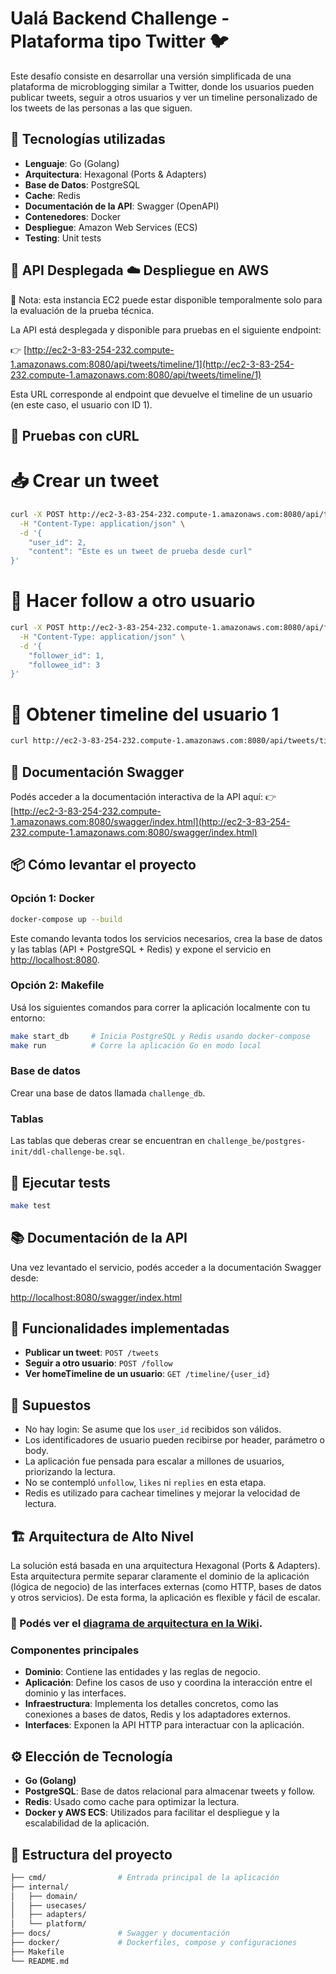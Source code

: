 # Ualá Backend Challenge - Plataforma tipo Twitter 🐦

Este desafío consiste en desarrollar una versión simplificada de una plataforma de microblogging similar a Twitter, donde los usuarios pueden publicar tweets, seguir a otros usuarios y ver un timeline personalizado de los tweets de las personas a las que siguen.

## 🧩 Tecnologías utilizadas

- **Lenguaje**: Go (Golang)
- **Arquitectura**: Hexagonal (Ports & Adapters)
- **Base de Datos**: PostgreSQL
- **Cache**: Redis
- **Documentación de la API**: Swagger (OpenAPI)
- **Contenedores**: Docker
- **Despliegue**: Amazon Web Services (ECS)
- **Testing**: Unit tests

## 🚀 API Desplegada ☁️ Despliegue en AWS

📝 Nota: esta instancia EC2 puede estar disponible temporalmente solo para la evaluación de la prueba técnica.

La API está desplegada y disponible para pruebas en el siguiente endpoint:

👉 [http://ec2-3-83-254-232.compute-1.amazonaws.com:8080/api/tweets/timeline/1](http://ec2-3-83-254-232.compute-1.amazonaws.com:8080/api/tweets/timeline/1)

Esta URL corresponde al endpoint que devuelve el timeline de un usuario (en este caso, el usuario con ID 1).

## 🔧 Pruebas con cURL

# 📥 Crear un tweet

```bash
curl -X POST http://ec2-3-83-254-232.compute-1.amazonaws.com:8080/api/tweets/ \
  -H "Content-Type: application/json" \
  -d '{
    "user_id": 2,
    "content": "Este es un tweet de prueba desde curl"
}'
```
# 👤 Hacer follow a otro usuario

```bash
curl -X POST http://ec2-3-83-254-232.compute-1.amazonaws.com:8080/api/follows/ \
  -H "Content-Type: application/json" \
  -d '{
    "follower_id": 1,
    "followee_id": 3
}'
```
# 📰 Obtener timeline del usuario 1

```bash
curl http://ec2-3-83-254-232.compute-1.amazonaws.com:8080/api/tweets/timeline/1
```
## 📄 Documentación Swagger

Podés acceder a la documentación interactiva de la API aquí:
👉 [http://ec2-3-83-254-232.compute-1.amazonaws.com:8080/swagger/index.html](http://ec2-3-83-254-232.compute-1.amazonaws.com:8080/swagger/index.html)


## 📦 Cómo levantar el proyecto

### Opción 1: Docker

```bash
docker-compose up --build
```

Este comando levanta todos los servicios necesarios, crea la base de datos y las tablas (API + PostgreSQL + Redis) y expone el servicio en [http://localhost:8080](http://localhost:8080).

### Opción 2: Makefile

Usá los siguientes comandos para correr la aplicación localmente con tu entorno:

```bash
make start_db     # Inicia PostgreSQL y Redis usando docker-compose
make run          # Corre la aplicación Go en modo local
```

### Base de datos

Crear una base de datos llamada `challenge_db`.

### Tablas

Las tablas que deberas crear se encuentran en `challenge_be/postgres-init/ddl-challenge-be.sql`.

## 🧪 Ejecutar tests

```bash
make test
```

## 📚 Documentación de la API

Una vez levantado el servicio, podés acceder a la documentación Swagger desde:

[http://localhost:8080/swagger/index.html](http://localhost:8080/swagger/index.html)

## 🚀 Funcionalidades implementadas

- **Publicar un tweet**: `POST /tweets`
- **Seguir a otro usuario**: `POST /follow`
- **Ver homeTimeline de un usuario**: `GET /timeline/{user_id}`

## 📌 Supuestos

- No hay login: Se asume que los `user_id` recibidos son válidos.
- Los identificadores de usuario pueden recibirse por header, parámetro o body.
- La aplicación fue pensada para escalar a millones de usuarios, priorizando la lectura.
- No se contempló `unfollow`, `likes` ni `replies` en esta etapa.
- Redis es utilizado para cachear timelines y mejorar la velocidad de lectura.

## 🏗️ Arquitectura de Alto Nivel

La solución está basada en una arquitectura Hexagonal (Ports & Adapters). Esta arquitectura permite separar claramente el dominio de la aplicación (lógica de negocio) de las interfaces externas (como HTTP, bases de datos y otros servicios). De esta forma, la aplicación es flexible y fácil de escalar.

###  🔎 Podés ver el [diagrama de arquitectura en la Wiki](https://github.com/Alejandraarrieta/challenge_be/wiki).

### Componentes principales

- **Dominio**: Contiene las entidades y las reglas de negocio.
- **Aplicación**: Define los casos de uso y coordina la interacción entre el dominio y las interfaces.
- **Infraestructura**: Implementa los detalles concretos, como las conexiones a bases de datos, Redis y los adaptadores externos.
- **Interfaces**: Exponen la API HTTP para interactuar con la aplicación.

## ⚙️ Elección de Tecnología

- **Go (Golang)**
- **PostgreSQL**: Base de datos relacional para almacenar tweets y follow.
- **Redis**: Usado como cache para optimizar la lectura.
- **Docker y AWS ECS**: Utilizados para facilitar el despliegue y la escalabilidad de la aplicación.

## 📂 Estructura del proyecto

```bash
├── cmd/                # Entrada principal de la aplicación
├── internal/
│   ├── domain/         
│   ├── usecases/       
│   ├── adapters/       
│   └── platform/       
├── docs/               # Swagger y documentación
├── docker/             # Dockerfiles, compose y configuraciones
├── Makefile
└── README.md
```
